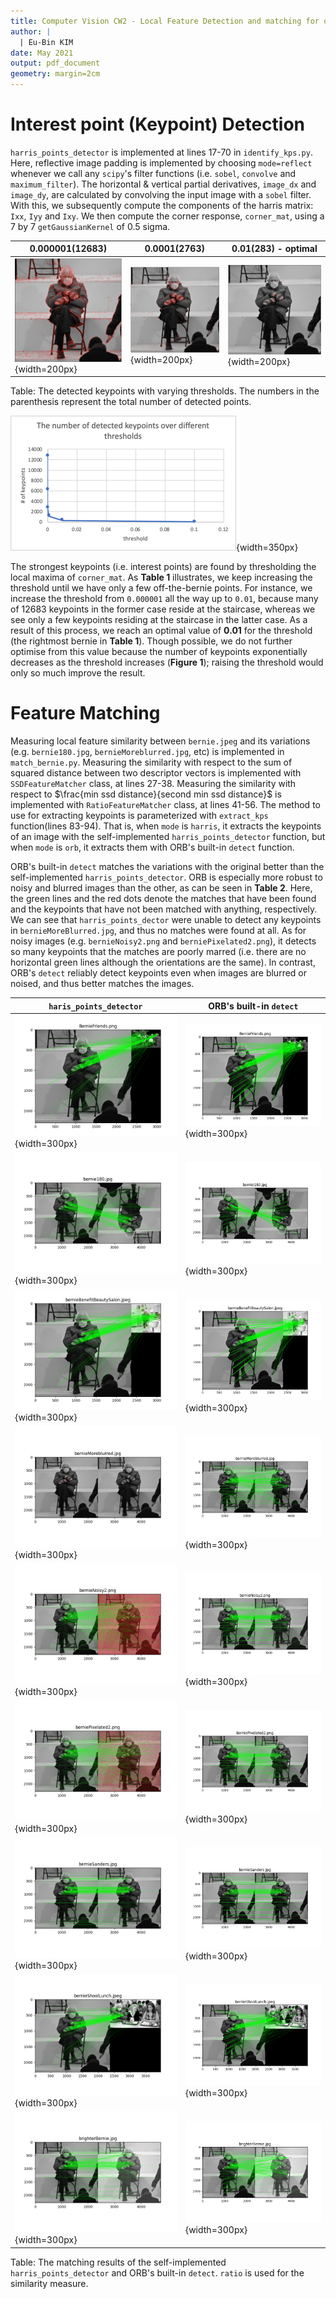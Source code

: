 ```yaml
---
title: Computer Vision CW2 - Local Feature Detection and matching for object recognition
author: | 
  | Eu-Bin KIM
date: May 2021
output: pdf_document
geometry: margin=2cm
---
```



# Interest point (Keypoint) Detection

`harris_points_detector` is implemented at lines 17-70 in `identify_kps.py`.  Here,
reflective image padding is implemented by choosing `mode=reflect` whenever we call any `scipy`'s 
filter functions (i.e. `sobel`, `convolve` and `maximum_filter`). The horizontal &
vertical partial derivatives, `image_dx`  and `image_dy`, are calculated by convolving the input image with
a `sobel` filter. With this, we subsequently compute the components of the harris matrix: `Ixx`, `Iyy` and `Ixy`.
We then compute the corner response, `corner_mat`,  using a 7 by 7 `getGaussianKernel` of 0.5 sigma.

0.000001(12683) | 0.0001(2763) | **0.01(283)** - optimal
--- | --- | ---
![](../.logs_images/35c8c4bd.png){width=200px} | ![](../.logs_images/b12271ae.png){width=200px} | ![](../.logs_images/009de12b.png){width=200px}

Table: The detected keypoints with varying thresholds. The numbers in the parenthesis represent the total number of detected points.

![The number of detected keypoints with varying threshold. ](.report_images/627a4247.png){width=350px}


The strongest keypoints (i.e. interest points) are found by thresholding the local maxima of `corner_mat`.
As **Table 1** illustrates, we keep increasing the threshold until we have only a few off-the-bernie points. For instance,
we increase the threshold from `0.000001` all the way up to `0.01`, because many of 12683 keypoints in the former case
reside at the staircase, whereas we see only a few keypoints residing at the staircase in the latter case. As a result of this process,
we reach an optimal value of **0.01** for the threshold (the rightmost bernie in **Table 1**). Though possible, we do not further optimise 
from this value because the number of keypoints exponentially decreases as the threshold increases (**Figure 1**);
raising the threshold would only so much improve the result.

# Feature Matching

Measuring local feature similarity between `bernie.jpeg` and its variations (e.g. `bernie180.jpg`, `bernieMoreblurred.jpg`, etc)
is implemented in `match_bernie.py`. Measuring the similarity with respect to the sum of squared distance between 
two descriptor vectors is implemented with `SSDFeatureMatcher` class, at lines 27-38. Measuring the similarity
with respect to $\frac{min ssd distance}{second min ssd distance}$ is implemented with `RatioFeatureMatcher` class, at lines 41-56.
The method to use for extracting keypoints is parameterized with `extract_kps` function(lines 83-94). That is, when `mode` is `harris`,
it extracts the keypoints of an image with the self-implemented `harris_points_detector` function, but when `mode` is `orb`, it extracts
them with ORB's built-in `detect` function.

ORB's built-in `detect` matches the variations with the original better than the self-implemented `harris_points_detector`.
ORB is especially more robust to noisy and blurred images than the other, as can be seen in  **Table 2**. Here, the green lines 
and the red dots denote the matches that have been found and the keypoints that have not been matched with anything, respectively.
We can see that `harris_points_dector` were unable to detect any keypoints in `bernieMoreBlurred.jpg`, and thus no matches
 were found at all. As for noisy images (e.g. `bernieNoisy2.png` and `berniePixelated2.png`),
it detects so many keypoints that the matches are poorly marred (i.e. there are no horizontal green lines although the orientations
are the same). In contrast, ORB's `detect` reliably detect keypoints even when images are blurred or noised, and thus better matches the images.


`haris_points_detector` | ORB's built-in `detect`
--- | ---
![](../.logs_images/f75eef27.png){width=300px} | ![](../.logs_images/cd9953a2.png){width=300px}
 ![](../.logs_images/0023038d.png){width=300px} | ![](../.logs_images/dd05ba3b.png){width=300px}
 ![](../.logs_images/76abf955.png){width=300px} | ![](../.logs_images/4b0fb639.png){width=300px} 
 ![](../.logs_images/7a7c5351.png){width=300px} |  ![](../.logs_images/2765a6ca.png){width=300px}
![](../.logs_images/c65430b4.png){width=300px} | ![](../.logs_images/e92a03a0.png){width=300px}
![](../.logs_images/dbd0c378.png){width=300px} |  ![](../.logs_images/1d7911c2.png){width=300px}
 ![](../.logs_images/6b7759e4.png){width=300px} |  ![](../.logs_images/5b45cd3b.png){width=300px}
![](../.logs_images/f6679664.png){width=300px} | ![](../.logs_images/87cc68ca.png){width=300px}
 ![](../.logs_images/9d8a512a.png){width=300px} | ![](../.logs_images/dba42e5d.png){width=300px}

Table: The matching results of the self-implemented `harris_points_detector` and ORB's built-in `detect`. `ratio` is 
used for the similarity measure.
